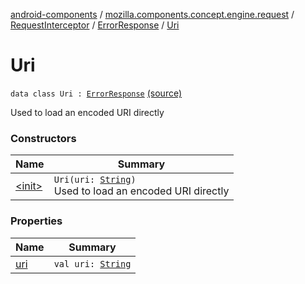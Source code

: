 [android-components](../../../../index.md) / [mozilla.components.concept.engine.request](../../../index.md) / [RequestInterceptor](../../index.md) / [ErrorResponse](../index.md) / [Uri](./index.md)

# Uri

`data class Uri : `[`ErrorResponse`](../index.md) [(source)](https://github.com/mozilla-mobile/android-components/blob/master/components/concept/engine/src/main/java/mozilla/components/concept/engine/request/RequestInterceptor.kt#L53)

Used to load an encoded URI directly

### Constructors

| Name | Summary |
|---|---|
| [&lt;init&gt;](-init-.md) | `Uri(uri: `[`String`](https://kotlinlang.org/api/latest/jvm/stdlib/kotlin/-string/index.html)`)`<br>Used to load an encoded URI directly |

### Properties

| Name | Summary |
|---|---|
| [uri](uri.md) | `val uri: `[`String`](https://kotlinlang.org/api/latest/jvm/stdlib/kotlin/-string/index.html) |
